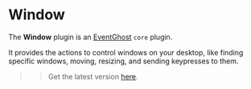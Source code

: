 # Window

The **Window** plugin is an [EventGhost](https://github.com/EventGhost/EventGhost) `core` plugin.

It provides the actions to control windows on your desktop, like finding specific windows, moving, resizing, and sending keypresses to them.

>> Get the latest version [here](https://github.com/EventGhost/EventGhost/tree/master/plugins/Window).